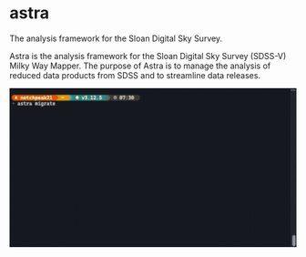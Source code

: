 astra
=====

The analysis framework for the Sloan Digital Sky Survey.

Astra is the analysis framework for the Sloan Digital Sky Survey (SDSS-V) Milky
Way Mapper. The purpose of Astra is to manage the analysis of reduced data
products from SDSS and to streamline data releases.

![Migrations](./docs/astra-migrate-2024-11-14.gif)


